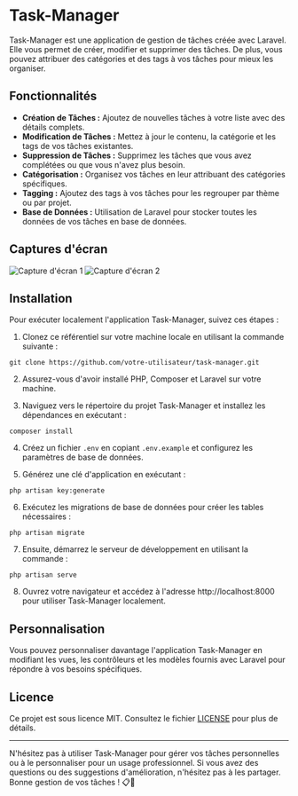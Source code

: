 # Task-Manager

Task-Manager est une application de gestion de tâches créée avec Laravel. Elle vous permet de créer, modifier et supprimer des tâches. De plus, vous pouvez attribuer des catégories et des tags à vos tâches pour mieux les organiser.

## Fonctionnalités

- **Création de Tâches :** Ajoutez de nouvelles tâches à votre liste avec des détails complets.
- **Modification de Tâches :** Mettez à jour le contenu, la catégorie et les tags de vos tâches existantes.
- **Suppression de Tâches :** Supprimez les tâches que vous avez complétées ou que vous n'avez plus besoin.
- **Catégorisation :** Organisez vos tâches en leur attribuant des catégories spécifiques.
- **Tagging :** Ajoutez des tags à vos tâches pour les regrouper par thème ou par projet.
- **Base de Données :** Utilisation de Laravel pour stocker toutes les données de vos tâches en base de données.

## Captures d'écran

![Capture d'écran 1](https://votre-url-de-capture1.com)
![Capture d'écran 2](https://votre-url-de-capture2.com)

## Installation

Pour exécuter localement l'application Task-Manager, suivez ces étapes :

1. Clonez ce référentiel sur votre machine locale en utilisant la commande suivante :

```
git clone https://github.com/votre-utilisateur/task-manager.git
```

2. Assurez-vous d'avoir installé PHP, Composer et Laravel sur votre machine.

3. Naviguez vers le répertoire du projet Task-Manager et installez les dépendances en exécutant :

```
composer install
```

4. Créez un fichier `.env` en copiant `.env.example` et configurez les paramètres de base de données.

5. Générez une clé d'application en exécutant :

```
php artisan key:generate
```

6. Exécutez les migrations de base de données pour créer les tables nécessaires :

```
php artisan migrate
```

7. Ensuite, démarrez le serveur de développement en utilisant la commande :

```
php artisan serve
```

8. Ouvrez votre navigateur et accédez à l'adresse http://localhost:8000 pour utiliser Task-Manager localement.

## Personnalisation

Vous pouvez personnaliser davantage l'application Task-Manager en modifiant les vues, les contrôleurs et les modèles fournis avec Laravel pour répondre à vos besoins spécifiques.

## Licence

Ce projet est sous licence MIT. Consultez le fichier [LICENSE](LICENSE) pour plus de détails.

---

N'hésitez pas à utiliser Task-Manager pour gérer vos tâches personnelles ou à le personnaliser pour un usage professionnel. Si vous avez des questions ou des suggestions d'amélioration, n'hésitez pas à les partager. Bonne gestion de vos tâches ! 📋🚀
